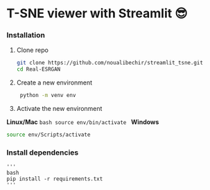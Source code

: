 # T-SNE viewer with Streamlit 😎



### Installation
1. Clone repo
   ```bash
   git clone https://github.com/noualibechir/streamlit_tsne.git
   cd Real-ESRGAN
   
   ```
2. Create a new environment 
    ```bash
     python -m venv env
    ```
3. Activate the new environment

**Linux/Mac**
    ```bash
    source env/bin/activate
    ```
**Windows**
   ```bash
   source env/Scripts/activate
   ```
### Install dependencies 
    '''
    bash
    pip install -r requirements.txt
    '''

